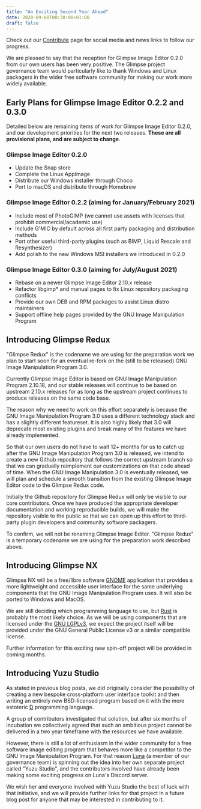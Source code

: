 ```yaml
---
title: "An Exciting Second Year Ahead"
date: 2020-09-08T08:30:00+01:00
draft: false
---
```

Check out our [Contribute](/contribute/) page for social media and news links to follow our progress.

We are pleased to say that the reception for Glimpse Image Editor 0.2.0 from our own users has been very positive. The Glimpse project governance team would particularly like to thank Windows and Linux packagers in the wider free software community for making our work more widely available.

## Early Plans for Glimpse Image Editor 0.2.2 and 0.3.0
Detailed below are remaining items of work for Glimpse Image Editor 0.2.0, and our development priorities for the next two releases. **These are all provisional plans, and are subject to change**.

### Glimpse Image Editor 0.2.0
* Update the Snap store
* Complete the Linux AppImage
* Distribute our Windows installer through Choco
* Port to macOS and distribute through Homebrew

### Glimpse Image Editor 0.2.2 (aiming for January/February 2021)
* Include most of PhotoGIMP (we cannot use assets with licenses that prohibit commercial/academic use)
* Include G'MIC by default across all first party packaging and distribution methods
* Port other useful third-party plugins (such as BIMP, Liquid Rescale and Resynthesizer)
* Add polish to the new Windows MSI installers we introduced in 0.2.0

### Glimpse Image Editor 0.3.0 (aiming for July/August 2021)
* Rebase on a newer Glimpse Image Editor 2.10.x release
* Refactor libgimp* and manual pages to fix Linux repository packaging conflicts
* Provide our own DEB and RPM packages to assist Linux distro maintainers
* Support offline help pages provided by the GNU Image Manipulation Program

## Introducing Glimpse Redux
"Glimpse Redux" is the codename we are using for the preparation work we plan to start soon for an eventual re-fork on the (still to be released) GNU Image Manipulation Program 3.0.

Currently Glimpse Image Editor is based on GNU Image Manipulation Program 2.10.18, and our stable releases will continue to be based on upstream 2.10.x releases for as long as the upstream project continues to produce releases on the same code base. 

The reason why we need to work on this effort separately is because the GNU Image Manipulation Program 3.0 uses a different technology stack and has a slightly different featureset. It is also highly likely that 3.0 will deprecate most existing plugins and break many of the features we have already implemented.

So that our own users do not have to wait 12+ months for us to catch up after the GNU Image Manipulation Program 3.0 is released, we intend to create a new Github repository that follows the correct upstream branch so that we can gradually reimplement our customizations on that code ahead of time. When the GNU Image Manipulation 3.0 is eventually released, we will plan and schedule a smooth transition from the existing Glimpse Image Editor code to the Glimpse Redux code.

Initially the Github repository for Glimpse Redux will only be visible to our core contributors. Once we have produced the appropriate developer documentation and working reproducible builds, we will make the repository visible to the public so that we can open up this effort to third-party plugin developers and community software packagers.

To confirm, we will not be renaming Glimpse Image Editor. "Glimpse Redux" is a temporary codename we are using for the preparation work described above.

## Introducing Glimpse NX
Glimpse NX will be a free/libre software [GNOME](https://www.gnome.org/) application that provides a more lightweight and accessible user interface for the same underlying components that the GNU Image Manipulation Program uses. It will also be ported to Windows and MacOS.

We are still deciding which programming language to use, but [Rust](https://www.rust-lang.org/) is probably the most likely choice. As we will be using components that are licensed under the [GNU LGPLv3](https://www.gnu.org/licenses/lgpl-3.0.html), we expect the project itself will be provided under the GNU General Public License v3 or a similar compatible license.

Further information for this exciting new spin-off project will be provided in coming months.

## Introducing Yuzu Studio
As stated in previous blog posts, we did originally consider the possibility of creating a new bespoke cross-platform user interface toolkit and then writing an entirely new BSD-licensed program based on it with the more estoteric [D](https://dlang.org/) programming language. 

A group of contributors investigated that solution, but after six months of incubation we collectively agreed that such an ambitious project cannot be delivered in a two year timeframe with the resources we have available.

However, there is still a lot of enthusiasm in the wider community for a free software image editing program that behaves more like a competitor to the GNU Image Manipulation Program. For that reason [Luna](https://twitter.com/Clipsey5) (a member of our governance team) is spinning out the idea into her own separate project called "Yuzu Studio", and the contributors involved have already been making some exciting progress on Luna's Discord server.

We wish her and everyone involved with Yuzu Studio the best of luck with that initiative, and we will provide further links for that project in a future blog post for anyone that may be interested in contributing to it.
